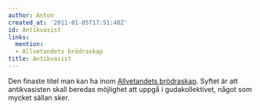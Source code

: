 ```yaml
---
author: Anton
created_at: '2011-01-05T17:51:48Z'
id: Antikvasist
links:
  mention:
  - Allvetandets brödraskap
title: Antikvasist
---
```


Den finaste titel man kan ha inom [Allvetandets brödraskap]. Syftet är att antikvasisten skall
beredas möjlighet att uppgå i gudakollektivet, något som mycket sällan sker.

  [Allvetandets brödraskap]: Allvetandets_brödraskap
